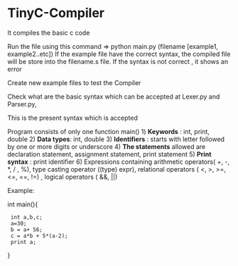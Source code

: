 # TinyC-Compiler
It compiles the basic c code

Run the file using this command
      => python main.py (filename [example1, example2..etc])
If the example file have the correct syntax, the compiled file will be store into the filename.s file. 
If the syntax is not correct , it shows an error

Create new example files to test the Compiler

Check what are the basic syntax which can be accepted at Lexer.py and Parser.py,


This is the present syntax which is accepted

 Program consists of only one function main()
    1) **Keywords**  :   int, print, double
    2) **Data types**:  int, double 
    3) **Identifiers** :  starts with letter followed by one or more digits or underscore
    4) **The statements**  allowed are  declaration statement, assignment statement, print statement 
    5) **Print syntax** :   print identifier
    6) Expressions  containing  arithmetic operators( +, -, *, / , %), type casting operator ((type) expr), relational operators ( <, >, >=, <=, ==, !=) , logical             operators ( &&, ||) 

Example:

 int main(){

     int a,b,c;
     a=30;
     b = a+ 56;
     c = a*b + 5*(a-2);
     print a;

} 

